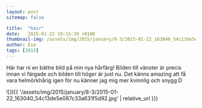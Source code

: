 ```yaml
---
layout: post
sitemap: false

title:  "hair"
date:   2015-01-22 19:15:39 +0100
thumbnail-img: /assets/img/2015/january/8-3/2015-01-22_163040_54c13de5e087c33a631f5d92.jpg
author: Eva
tags: [2015]
---
```


Här har ni en bättre bild på min nya hårfärg! Bilden till vänster är precis innan vi färgade och bilden till höger är just nu. Det känns amazing att få vara helmörkhårig igen för nu känner jag mig mer kvinnlig och snygg:D

![]({{ '/assets/img/2015/january/8-3/2015-01-22_163040_54c13de5e087c33a631f5d92.jpg'  | relative_url }})

